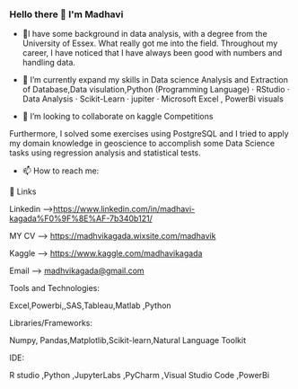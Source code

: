 ### Hello there 👋 I'm Madhavi



- 🔭I have some background in data analysis, with a degree from the University of Essex. What really got me into the field.
     Throughout my career, I have noticed that I have always been good with numbers and handling data.
     
- 🌱 I’m currently expand my skills in Data science Analysis and Extraction of Database,Data visulation,Python (Programming Language) · RStudio · Data Analysis · Scikit-Learn · jupiter · Microsoft Excel , PowerBi visuals
- 👯 I’m looking to collaborate on kaggle Competitions

Furthermore, I solved some exercises using PostgreSQL and I tried to apply my domain knowledge in geoscience to accomplish some Data Science tasks using regression analysis and statistical tests.


- 📫 How to reach me: 

🔗 Links

Linkedin -->https://www.linkedin.com/in/madhavi-kagada%F0%9F%8E%AF-7b340b121/

MY CV --> https://madhvikagada.wixsite.com/madhavik

Kaggle --> https://www.kaggle.com/madhavikagada

Email --> madhvikagada@gmail.com

Tools and Technologies:

Excel,Powerbi,,SAS,Tableau,Matlab ,Python
      
Libraries/Frameworks:

Numpy, Pandas,Matplotlib,Scikit-learn,Natural Language Toolkit

IDE:

R studio ,Python ,JupyterLabs ,PyCharm ,Visual Studio Code  ,PowerBi 
